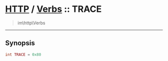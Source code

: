 # [HTTP](http.md) / [Verbs](http-Verbs.md) :: TRACE
 > im\http\Verbs
____

## Synopsis
```php
int TRACE = 0x80
```
